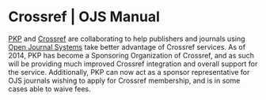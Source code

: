 # Crossref | OJS Manual

[PKP](http://pkp.sfu.ca) and [Crossref](http://www.crossref.org/) are collaborating to help publishers and journals using [Open Journal Systems](https://pkp.sfu.ca/ojs/) take better advantage of Crossref services. As of 2014, PKP has become a Sponsoring Organization of Crossref, and as such will be providing much improved Crossref integration and overall support for the service. Additionally, PKP can now act as a sponsor representative for OJS journals wishing to apply for Crossref membership, and is in some cases able to waive fees.
